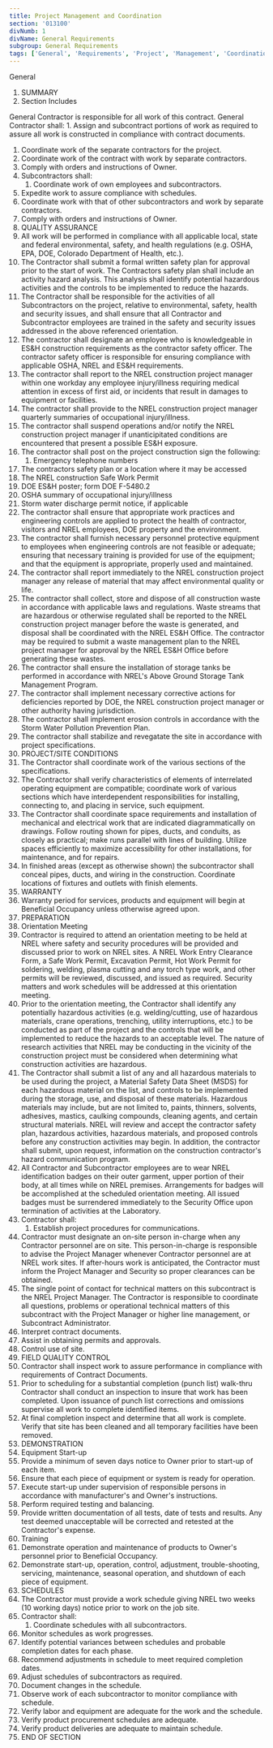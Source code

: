 ```yaml
---
title: Project Management and Coordination
section: '013100'
divNumb: 1
divName: General Requirements
subgroup: General Requirements
tags: ['General', 'Requirements', 'Project', 'Management', 'Coordination']
---
```



General
   1. SUMMARY
   1. Section Includes

General
 Contractor is responsible for all work of this contract. General Contractor shall:
      1. Assign and subcontract portions of work as required to assure all work is constructed in compliance with contract documents.
   1. Coordinate work of the separate contractors for the project.
   1. Coordinate work of the contract with work by separate contractors.
   1. Comply with orders and instructions of Owner.
   1. Subcontractors shall:
      1. Coordinate work of own employees and subcontractors.
   1. Expedite work to assure compliance with schedules.
   1. Coordinate work with that of other subcontractors and work by separate contractors.
   1. Comply with orders and instructions of Owner.
   1. QUALITY ASSURANCE
   1. All work will be performed in compliance with all applicable local, state and federal environmental, safety, and health regulations (e.g. OSHA, EPA, DOE, Colorado Department of Health, etc.).
   1. The Contractor shall submit a formal written safety plan for approval prior to the start of work. The Contractors safety plan shall include an activity hazard analysis. This analysis shall identify potential hazardous activities and the controls to be implemented to reduce the hazards.
   1. The Contractor shall be responsible for the activities of all Subcontractors on the project, relative to environmental, safety, health and security issues, and shall ensure that all Contractor and Subcontractor employees are trained in the safety and security issues addressed in the above referenced orientation.
   1. The contractor shall designate an employee who is knowledgeable in ES&H construction requirements as the contractor safety officer. The contractor safety officer is responsible for ensuring compliance with applicable OSHA, NREL and ES&H requirements.
   1. The contractor shall report to the NREL construction project manager within one workday any employee injury/illness requiring medical attention in excess of first aid, or incidents that result in damages to equipment or facilities.
   1. The contractor shall provide to the NREL construction project manager quarterly summaries of occupational injury/illness.
   1. The contractor shall suspend operations and/or notify the NREL construction project manager if unanticipitated conditions are encountered that present a possible ES&H exposure.
   1. The contractor shall post on the project construction sign the following:
      1. Emergency telephone numbers
   1. The contractors safety plan or a location where it may be accessed
   1. The NREL construction Safe Work Permit
   1. DOE ES&H poster; form DOE F-5480.2
   1. OSHA summary of occupational injury/illness
   1. Storm water discharge permit notice, if applicable
   1. The contractor shall ensure that appropriate work practices and engineering controls are applied to protect the health of contractor, visitors and NREL employees, DOE property and the environment.
   1. The contractor shall furnish necessary personnel protective equipment to employees when engineering controls are not feasible or adequate; ensuring that necessary training is provided for use of the equipment; and that the equipment is appropriate, properly used and maintained.
   1. The contractor shall report immediately to the NREL construction project manager any release of material that may affect environmental quality or life.
   1. The contractor shall collect, store and dispose of all construction waste in accordance with applicable laws and regulations. Waste streams that are hazardous or otherwise regulated shall be reported to the NREL construction project manager before the waste is generated, and disposal shall be coordinated with the NREL ES&H Office. The contractor may be required to submit a waste management plan to the NREL project manager for approval by the NREL ES&H Office before generating these wastes.
   1. The contractor shall ensure the installation of storage tanks be performed in accordance with NREL's Above Ground Storage Tank Management Program.
   1. The contractor shall implement necessary corrective actions for deficiencies reported by DOE, the NREL construction project manager or other authority having jurisdiction.
   1. The contractor shall implement erosion controls in accordance with the Storm Water Pollution Prevention Plan.
   1. The contractor shall stabilize and revegatate the site in accordance with project specifications.
   1. PROJECT/SITE CONDITIONS
   1. The Contractor shall coordinate work of the various sections of the specifications.
   1. The Contractor shall verify characteristics of elements of interrelated operating equipment are compatible; coordinate work of various sections which have interdependent responsibilities for installing, connecting to, and placing in service, such equipment.
   1. The Contractor shall coordinate space requirements and installation of mechanical and electrical work that are indicated diagrammatically on drawings. Follow routing shown for pipes, ducts, and conduits, as closely as practical; make runs parallel with lines of building. Utilize spaces efficiently to maximize accessibility for other installations, for maintenance, and for repairs.
   1. In finished areas (except as otherwise shown) the subcontractor shall conceal pipes, ducts, and wiring in the construction. Coordinate locations of fixtures and outlets with finish elements.
   1. WARRANTY
   1. Warranty period for services, products and equipment will begin at Beneficial Occupancy unless otherwise agreed upon.
   1. PREPARATION
   1. Orientation Meeting
   1. Contractor is required to attend an orientation meeting to be held at NREL where safety and security procedures will be provided and discussed prior to work on NREL sites. A NREL Work Entry Clearance Form, a Safe Work Permit, Excavation Permit, Hot Work Permit for soldering, welding, plasma cutting and any torch type work, and other permits will be reviewed, discussed, and issued as required. Security matters and work schedules will be addressed at this orientation meeting.
   1. Prior to the orientation meeting, the Contractor shall identify any potentially hazardous activities (e.g. welding/cutting, use of hazardous materials, crane operations, trenching, utility interruptions, etc.) to be conducted as part of the project and the controls that will be implemented to reduce the hazards to an acceptable level. The nature of research activities that NREL may be conducting in the vicinity of the construction project must be considered when determining what construction activities are hazardous.
   1. The Contractor shall submit a list of any and all hazardous materials to be used during the project, a Material Safety Data Sheet (MSDS) for each hazardous material on the list, and controls to be implemented during the storage, use, and disposal of these materials. Hazardous materials may include, but are not limited to, paints, thinners, solvents, adhesives, mastics, caulking compounds, cleaning agents, and certain structural materials. NREL will review and accept the contractor safety plan, hazardous activities, hazardous materials, and proposed controls before any construction activities may begin. In addition, the contractor shall submit, upon request, information on the construction contractor's hazard communication program.
   1. All Contractor and Subcontractor employees are to wear NREL identification badges on their outer garment, upper portion of their body, at all times while on NREL premises. Arrangements for badges will be accomplished at the scheduled orientation meeting. All issued badges must be surrendered immediately to the Security Office upon termination of activities at the Laboratory.
   1. Contractor shall:
      1. Establish project procedures for communications.
   1. Contractor must designate an on-site person in-charge when any Contractor personnel are on site. This person-in-charge is responsible to advise the Project Manager whenever Contractor personnel are at NREL work sites. If after-hours work is anticipated, the Contractor must inform the Project Manager and Security so proper clearances can be obtained.
   1. The single point of contact for technical matters on this subcontract is the NREL Project Manager. The Contractor is responsible to coordinate all questions, problems or operational technical matters of this subcontract with the Project Manager or higher line management, or Subcontract Administrator.
   1. Interpret contract documents.
   1. Assist in obtaining permits and approvals.
   1. Control use of site.
   1. FIELD QUALITY CONTROL
   1. Contractor shall inspect work to assure performance in compliance with requirements of Contract Documents.
   1. Prior to scheduling for a substantial completion (punch list) walk-thru Contractor shall conduct an inspection to insure that work has been completed. Upon issuance of punch list corrections and omissions supervise all work to complete identified items.
   1. At final completion inspect and determine that all work is complete. Verify that site has been cleaned and all temporary facilities have been removed.
   1. DEMONSTRATION
   1. Equipment Start-up
   1. Provide a minimum of seven days notice to Owner prior to start-up of each item.
   1. Ensure that each piece of equipment or system is ready for operation.
   1. Execute start-up under supervision of responsible persons in accordance with manufacturer's and Owner's instructions.
   1. Perform required testing and balancing.
   1. Provide written documentation of all tests, date of tests and results. Any test deemed unacceptable will be corrected and retested at the Contractor's expense.
   1. Training
   1. Demonstrate operation and maintenance of products to Owner's personnel prior to Beneficial Occupancy.
   1. Demonstrate start-up, operation, control, adjustment, trouble-shooting, servicing, maintenance, seasonal operation, and shutdown of each piece of equipment.
   1. SCHEDULES
   1. The Contractor must provide a work schedule giving NREL two weeks (10 working days) notice prior to work on the job site.
   1. Contractor shall:
      1. Coordinate schedules with all subcontractors.
   1. Monitor schedules as work progresses.
   1. Identify potential variances between schedules and probable completion dates for each phase.
   1. Recommend adjustments in schedule to meet required completion dates.
   1. Adjust schedules of subcontractors as required.
   1. Document changes in the schedule.
   1. Observe work of each subcontractor to monitor compliance with schedule.
   1. Verify labor and equipment are adequate for the work and the schedule.
   1. Verify product procurement schedules are adequate.
   1. Verify product deliveries are adequate to maintain schedule.
1. END OF SECTION

